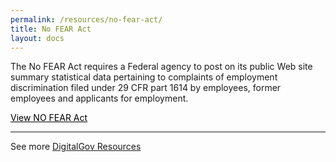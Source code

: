 ```yaml
---
permalink: /resources/no-fear-act/
title: No FEAR Act
layout: docs
---
```


The No FEAR Act requires a Federal agency to post on its public Web site summary statistical data pertaining to complaints of employment discrimination filed under 29 CFR part 1614 by employees, former employees and applicants for employment.

<a class="button" style="color: #000000" href="http://www.gpo.gov/fdsys/pkg/FR-2006-08-02/html/E6-12432.htm">View NO FEAR Act</a>

* * *

See more [DigitalGov Resources](https://www.digitalgov.gov/resources/)